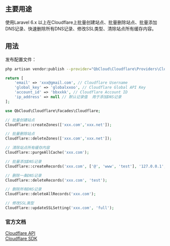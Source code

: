 ## 主要用途
使用Laravel 6.x 以上在Cloudflare上批量创建站点、批量删除站点、批量添加DNS记录、快速删除所有DNS记录、修改SSL类型、清除站点所有缓存内容。

## 用法
发布配置文件：
``` bash
php artisan vendor:publish --provider="QbCloud\Cloudflare\Providers\CloudflareServiceProvider"
```

```php
return [
    'email' => 'xxx@gmail.com', // Cloudflare Username
    'global_key' => 'globalxxoo', // Cloudflare Global API Key
    'account_id' => 'bbxxkk', // Cloudflare Account ID
    'ip_address' => null // 默认记录值  用于添加DNS记录
];
```
```php
use QbCloud\Cloudflare\Facades\Cloudflare;

// 批量创建站点
Cloudflare::createZones(['xxx.com','xxx.net']);

// 批量删除站点
Cloudflare::deleteZones(['xxx.com','xxx.net']);

// 清除站点所有缓存内容
Cloudflare::purgeAllCache('xxx.com');

// 批量添加DNS记录
Cloudflare::createRecords('xxx.com', ['@', 'www', 'test'], '127.0.0.1', 'A');

// 删除一条DNS记录
Cloudflare::deleteRecords('xxx.com', 'test');

// 删除所有DNS记录
Cloudflare::deleteAllRecords('xxx.com');

// 修改SSL类型
Cloudflare::updateSSLSetting('xxx.com', 'full');
```

### 官方文档

[Cloudflare API](https://developers.cloudflare.com/api/operations/zones-get)\
[Cloudflare SDK](https://github.com/cloudflare/cloudflare-php)
